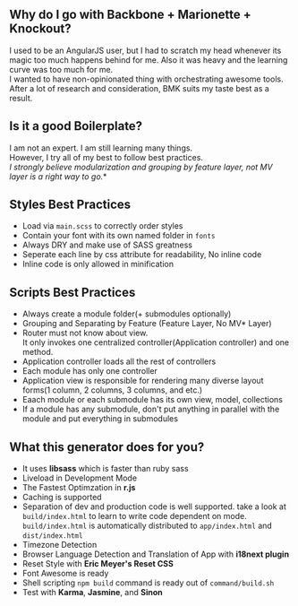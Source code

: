 ## Why do I go with Backbone + Marionette + Knockout?
  I used to be an AngularJS user, but I had to scratch my head whenever its magic too much happens behind for me. Also it was heavy and the learning curve was too much for me.<br/>
  I wanted to have non-opinionated thing with orchestrating awesome tools.
  After a lot of research and consideration, BMK suits my taste best as a result.

## Is it a good Boilerplate?
  I am not an expert. I am still learning many things.<br/>
  However, I try all of my best to follow best practices.<br/>
  **I strongly believe modularization and grouping by feature layer, not MV* layer is a right way to go.**

## Styles Best Practices
  - Load via `main.scss` to correctly order styles
  - Contain your font with its own named folder in `fonts`
  - Always DRY and make use of SASS greatness
  - Seperate each line by css attribute for readability, No inline code
  - Inline code is only allowed in minification

## Scripts Best Practices
  - Always create a module folder(+ submodules optionally)
  - Grouping and Separating by Feature (Feature Layer, No MV* Layer)
  - Router must not know about view.<br/>
    It only invokes one centralized controller(Application controller) and one method.
  - Application controller loads all the rest of controllers
  - Each module has only one controller
  - Application view is responsible for rendering many diverse layout forms(1 column, 2 columns, 3 columns, and etc.)
  - Eaach module or each submodule has its own view, model, collections
  - If a module has any submodule, don't put anything in parallel with the module and put everything in submodules


## What this generator does for you?
- It uses **libsass** which is faster than ruby sass
- Liveload in Development Mode
- The Fastest Optimzation in **r.js**
- Caching is supported
- Separation of dev and production code is well supported.
  take a look at `build/index.html` to learn to write code dependent on mode.
  `build/index.html` is automatically distributed to `app/index.html` and `dist/index.html`
- Timezone Detection
- Browser Language Detection and Translation of App with **i18next plugin**
- Reset Style with **Eric Meyer's Reset CSS**
- Font Awesome is ready
- Shell scripting `npm build` command is ready out of `command/build.sh`
- Test with **Karma**, **Jasmine**, and **Sinon**
